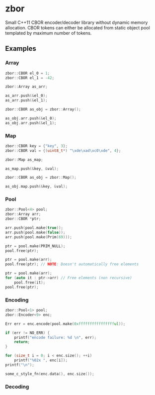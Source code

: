 # zbor

Small C++11 CBOR encoder/decoder library without dynamic memory allocation. CBOR tokens can either be allocated from static object pool templated by maximum number of tokens.

## Examples

### Array

```cpp
zbor::CBOR el_0 = 1;
zbor::CBOR el_1 = -42;

zbor::Array as_arr;

as_arr.push(&el_0);
as_arr.push(&el_1);

zbor::CBOR as_obj = zbor::Array();

as_obj.arr.push(&el_0);
as_obj.arr.push(&el_1);
```

### Map

```cpp
zbor::CBOR key = {"key", 3};
zbor::CBOR val = {(uint8_t*) "\xde\xad\xc0\xde", 4};

zbor::Map as_map;

as_map.push(&key, &val);

zbor::CBOR as_obj = zbor::Map();

as_obj.map.push(&key, &val);
```

### Pool

```cpp
zbor::Pool<4> pool;
zbor::Array arr;
zbor::CBOR *ptr;

arr.push(pool.make(true));
arr.push(pool.make(false));
arr.push(pool.make(Prim(69)));

ptr = pool.make(PRIM_NULL);
pool.free(ptr);

ptr = pool.make(arr);
pool.free(ptr); // NOTE: Doesn't automatically free elements

ptr = pool.make(arr);
for (auto it : ptr->arr) // Free elements (non recursive)
    pool.free(it);
pool.free(ptr);
```

### Encoding

```cpp
zbor::Pool<1> pool;
zbor::Encoder<9> enc;

Err err = enc.encode(pool.make(0xfffffffffffffffful));

if (err != NO_ERR) {
    printf("encode failure: %d \n", err);
    return;
}

for (size_t i = 0; i < enc.size(); ++i)
    printf("%02x ", enc[i]);
printf("\n");

some_c_style_fn(enc.data(), enc.size());
```

### Decoding

```cpp
```
